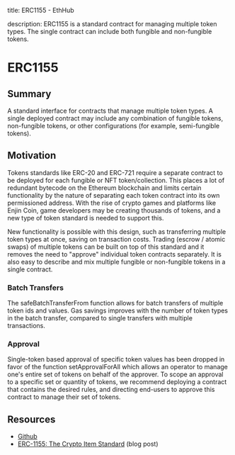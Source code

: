 title: ERC1155 - EthHub

description: ERC1155 is a standard contract for managing multiple token types. The single contract can include both fungible and non-fungible tokens.

# ERC1155

## Summary

A standard interface for contracts that manage multiple token types. A single deployed contract may include any combination of fungible tokens, non-fungible tokens, or other configurations \(for example, semi-fungible tokens\).

## Motivation

Tokens standards like ERC-20 and ERC-721 require a separate contract to be deployed for each fungible or NFT token/collection. This places a lot of redundant bytecode on the Ethereum blockchain and limits certain functionality by the nature of separating each token contract into its own permissioned address. With the rise of crypto games and platforms like Enjin Coin, game developers may be creating thousands of tokens, and a new type of token standard is needed to support this.

New functionality is possible with this design, such as transferring multiple token types at once, saving on transaction costs. Trading \(escrow / atomic swaps\) of multiple tokens can be built on top of this standard and it removes the need to "approve" individual token contracts separately. It is also easy to describe and mix multiple fungible or non-fungible tokens in a single contract.

### Batch Transfers

The safeBatchTransferFrom function allows for batch transfers of multiple token ids and values. Gas savings improves with the number of token types in the batch transfer, compared to single transfers with multiple transactions.

### Approval

Single-token based approval of specific token values has been dropped in favor of the function setApprovalForAll which allows an operator to manage one's entire set of tokens on behalf of the approver. To scope an approval to a specific set or quantity of tokens, we recommend deploying a contract that contains the desired rules, and directing end-users to approve this contract to manage their set of tokens.

## Resources

* [Github](https://github.com/ethereum/EIPs/blob/master/EIPS/eip-1155.md)
* [ERC-1155: The Crypto Item Standard](https://blog.enjincoin.io/erc-1155-the-crypto-item-standard-ac9cf1c5a226) \(blog post\)


